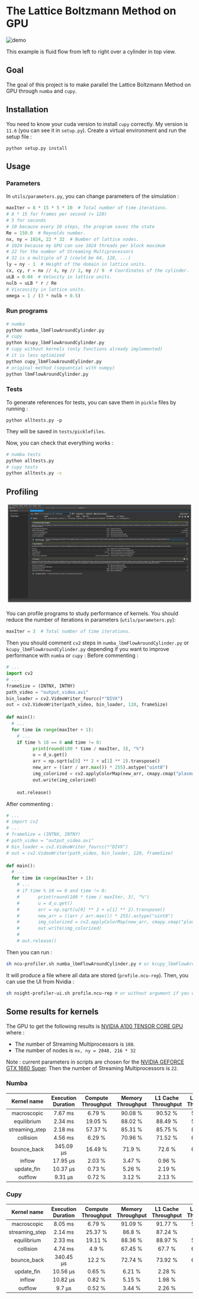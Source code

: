 # The Lattice Boltzmann Method on GPU

![demo](./docs/demo.gif)

This example is fluid flow from left to right over a cylinder in top view.

## Goal

The goal of this project is to make parallel the Lattice Boltzmann Method on GPU through `numba` and `cupy`.

## Installation

You need to know your cuda version to install `cupy` correctly.
My version is `11.6` (you can see it in `setup.py`).
Create a virtual environment and run the setup file :
```
python setup.py install
```

## Usage

### Parameters

In `utils/parameters.py`, you can change parameters of the simulation :
```python
maxIter = 8 * 15 * 5 * 10  # Total number of time iterations.
# 8 * 15 for frames per second (= 120)
# 5 for seconds
# 10 because every 10 steps, the program saves the state
Re = 150.0  # Reynolds number.
nx, ny = 1024, 22 * 32  # Number of lattice nodes.
# 1024 because my GPU can use 1024 threads per block maximum
# 22 for the number of Streaming Multiprocessors
# 32 is a multiple of 2 (could be 64, 128, ...)
ly = ny - 1  # Height of the domain in lattice units.
cx, cy, r = nx // 4, ny // 2, ny // 9  # Coordinates of the cylinder.
uLB = 0.04  # Velocity in lattice units.
nulb = uLB * r / Re
# Viscoscity in lattice units.
omega = 1 / (3 * nulb + 0.5)
```

### Run programs

```sh
# numba
python numba_lbmFlowAroundCylinder.py
# cupy
python kcupy_lbmFlowAroundCylinder.py
# cupy without kernels (only functions already implemented)
# it is less optimized
python cupy_lbmFlowAroundCylinder.py
# original method (sequential with numpy)
python lbmFlowAroundCylinder.py
```

### Tests

To generate references for tests, you can save them in `pickle` files by running :
```
python alltests.py -p
```
They will be saved in `tests/picklefiles`.

Now, you can check that everything works :
```sh
# numba tests
python alltests.py
# cupy tests
python alltests.py -c
```

## Profiling

![nsight](./docs/nsight-analysis.png)

You can profile programs to study performance of kernels.
You should reduce the number of iterations in parameters (`utils/parameters.py`):
```python
maxIter = 3  # Total number of time iterations.
```
Then you should comment `cv2` steps in `numba_lbmFlowAroundCylinder.py` or `kcupy_lbmFlowAroundCylinder.py` depending if you want to improve performance with `numba` or `cupy` :
Before commenting :

```python
# ...
import cv2
# ...
frameSize = (INTNX, INTNY)
path_video = "output_video.avi"
bin_loader = cv2.VideoWriter_fourcc(*"DIVX")
out = cv2.VideoWriter(path_video, bin_loader, 120, frameSize)

def main():
  # ...
  for time in range(maxIter + 1):
    # ...
    if time % 10 == 0 and time != 0:
          print(round(100 * time / maxIter, 3), "%")
          u = d_u.get()
          arr = np.sqrt(u[0] ** 2 + u[1] ** 2).transpose()
          new_arr = ((arr / arr.max()) * 255).astype("uint8")
          img_colorized = cv2.applyColorMap(new_arr, cmapy.cmap("plasma"))
          out.write(img_colorized)

    out.release()
```

After commenting :

```python
# ...
# import cv2
# ...
# frameSize = (INTNX, INTNY)
# path_video = "output_video.avi"
# bin_loader = cv2.VideoWriter_fourcc(*"DIVX")
# out = cv2.VideoWriter(path_video, bin_loader, 120, frameSize)

def main():
  # ...
  for time in range(maxIter + 1):
    # ...
    # if time % 10 == 0 and time != 0:
    #       print(round(100 * time / maxIter, 3), "%")
    #       u = d_u.get()
    #       arr = np.sqrt(u[0] ** 2 + u[1] ** 2).transpose()
    #       new_arr = ((arr / arr.max()) * 255).astype("uint8")
    #       img_colorized = cv2.applyColorMap(new_arr, cmapy.cmap("plasma"))
    #       out.write(img_colorized)
    #
    # out.release()
```
Then you can run :
```sh
sh ncu-profiler.sh numba_lbmFlowAroundCylinder.py # or kcupy_lbmFlowAroundCylinder.py
```
It will produce a file where all data are stored (`profile.ncu-rep`).
Then, you can use the UI from Nvidia :
```sh
sh nsight-profiler-ui.sh profile.ncu-rep # or without argument if you want only to open the application
```

## Some results for kernels

The GPU to get the following results is [NVIDIA A100 TENSOR CORE GPU](https://www.nvidia.com/en-us/data-center/a100/) where :
- The number of Streaming Multiprocessors is `108`.
- The number of nodes is `nx, ny = 2048, 216 * 32`

Note : current parameters in scripts are chosen for the [NVIDIA GEFORCE GTX 1660 Super](https://www.nvidia.com/en-us/geforce/news/nvidia-geforce-gtx-1660-super-1650-super/). Then the number of Streaming Multiprocessors is `22`.

### Numba

|   Kernel name  | Execution Duration | Compute Throughput | Memory Throughput | L1 Cache Throughput | L2 Cache Throughput |
| :------------: | :----------------: | :----------------: | :---------------: | :-----------------: | :-----------------: |
|   macroscopic  |       7.67 ms      |       6.79 %       |      90.08 %      |       90.52 %       |       51.71 %       |
|   equilibrium  |       2.34 ms      |       19.05 %      |      88.02 %      |       88.49 %       |       58.85 %       |
| streaming_step |       2.18 ms      |       57.37 %      |      85.31 %      |       85.75 %       |       83.36 %       |
|    collision   |       4.56 ms      |       6.29 %       |      70.96 %      |       71.52 %       |       64.97 %       |
|   bounce_back  |      345.09 µs     |       16.49 %      |       71.9 %      |        72.6 %       |       65.08 %       |
|     inflow     |      17.95 µs      |       2.03 %       |       3.47 %      |        0.96 %       |        4.09 %       |
|   update_fin   |      10.37 µs      |       0.73 %       |       5.26 %      |        2.19 %       |        7.31 %       |
|     outflow    |       9.31 µs      |       0.72 %       |       3.12 %      |        2.13 %       |        4.58 %       |

### Cupy

|   Kernel name  | Execution Duration | Compute Throughput | Memory Throughput | L1 Cache Throughput | L2 Cache Throughput |
| :------------: | :----------------: | :----------------: | :---------------: | :-----------------: | :-----------------: |
|   macroscopic  |       8.05 ms      |       6.79 %       |      91.09 %      |       91.77 %       |       51.15 %       |
| streaming_step |       2.14 ms      |       25.37 %      |       86.8 %      |       87.24 %       |        82.5 %       |
|   equilibrium  |       2.33 ms      |       19.11 %      |      88.36 %      |       88.97 %       |       59.31 %       |
|    collision   |       4.74 ms      |        4.9 %       |      67.45 %      |        67.7 %       |       62.43 %       |
|   bounce_back  |      340.45 µs     |       12.2 %       |      72.74 %      |       73.92 %       |       65.38 %       |
|   update_fin   |      10.56 µs      |       0.65 %       |       6.21 %      |        2.28 %       |        7.87 %       |
|     inflow     |      10.82 µs      |       0.82 %       |       5.15 %      |        1.98 %       |        7.88 %       |
|     outflow    |       9.7 µs       |       0.52 %       |       3.44 %      |        2.26 %       |        4.86 %       |
